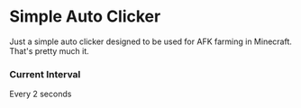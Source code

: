 # Simple Auto Clicker

Just a simple auto clicker designed to be used for AFK farming in Minecraft. That's pretty much it.

### Current Interval

Every 2 seconds
